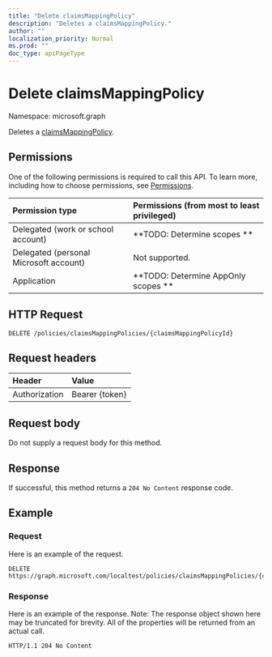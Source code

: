 ```yaml
---
title: "Delete claimsMappingPolicy"
description: "Deletes a claimsMappingPolicy."
author: ""
localization_priority: Normal
ms.prod: ""
doc_type: apiPageType
---
```


# Delete claimsMappingPolicy

Namespace: microsoft.graph

Deletes a [claimsMappingPolicy](../resources/claimsmappingpolicy.md).

## Permissions
One of the following permissions is required to call this API. To learn more, including how to choose permissions, see [Permissions](/concepts/permissions-reference.md).

|Permission type|Permissions (from most to least privileged)|
|:---|:---|
|Delegated (work or school account)|**TODO: Determine scopes **|
|Delegated (personal Microsoft account)|Not supported.|
|Application|**TODO: Determine AppOnly scopes **|

## HTTP Request
<!-- {
  "blockType": "ignored"
}
-->
``` http
DELETE /policies/claimsMappingPolicies/{claimsMappingPolicyId}
```

## Request headers
|Header|Value|
|:---|:---|
|Authorization|Bearer {token}|

## Request body
Do not supply a request body for this method.

## Response
If successful, this method returns a `204 No Content` response code.

## Example

### Request
Here is an example of the request.
<!-- {
  "blockType": "request",
  "name": "delete_claimsmappingpolicy"
}
-->
``` http
DELETE https://graph.microsoft.com/localtest/policies/claimsMappingPolicies/{claimsMappingPolicyId}
```

### Response
Here is an example of the response. Note: The response object shown here may be truncated for brevity. All of the properties will be returned from an actual call.
<!-- {
  "blockType": "response",
  "truncated": true
}
-->
``` http
HTTP/1.1 204 No Content
```

